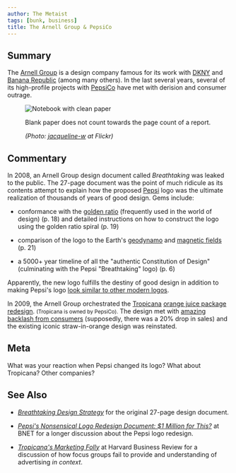 ```yaml
---
author: The Metaist
tags: [bunk, business]
title: The Arnell Group & PepsiCo
---
```


## Summary

<div class="entry-summary" markdown="1">

The [Arnell Group](http://arnell.com/) is a design company famous for its work
with [DKNY](http://www.dkny.com/) and [Banana Republic](http://www.bananarepublic.com/)
(among many others). In the last several years, several of its high-profile
projects with [PepsiCo](http://www.pepsico.com/) have met with derision and
consumer outrage.

</div>

<figure markdown="1">

![Notebook with clean paper]({{thumbnail}})

<figcaption>
  Blank paper does not count towards the page count of a report.
  <address markdown="1">

(Photo: [jacqueline-w](http://www.flickr.com/photos/jacqueline-w/56107224/) at Flickr)</address>

</figcaption>
</figure><!--more-->

## Commentary

In 2008, an Arnell Group design document called <cite>Breathtaking</cite> was
leaked to the public. The 27-page document was the point of much ridicule as its
contents attempt to explain how the proposed [Pepsi](http://pepsi.com/) logo was
the ultimate realization of thousands of years of good design. Gems include:

- conformance with the [golden ratio](http://en.wikipedia.org/wiki/Golden_ratio)
  (frequently used in the world of design) (p. 18) and detailed instructions
  on how to construct the logo using the golden ratio spiral (p. 19)

- comparison of the logo to the Earth's
  [geodynamo](http://en.wikipedia.org/wiki/Geodynamo) and
  [magnetic fields](http://en.wikipedia.org/wiki/Earth's_magnetic_field) (p. 21)

- a 5000+ year timeline of all the "authentic Constitution of Design"
  (culminating with the Pepsi "Breathtaking" logo) (p. 6)

Apparently, the new logo fulfills the destiny of good design in addition to
making Pepsi's logo
[look similar to other modern logos](http://industry.bnet.com/advertising/1000545/new-pepsi-logo-seems-similar-to-three-other-corporate-emblems/).

In 2009, the Arnell Group orchestrated the [Tropicana](http://www.tropicana.com)
[orange juice package redesign](http://www.nytimes.com/2009/01/08/business/media/08adco.html).
<small>(Tropicana is owned by PepsiCo).</small> The design met with
[amazing backlash from consumers](http://www.nytimes.com/2009/02/23/business/media/23adcol.html?_r=2&pagewanted=all)
(supposedly, there was a 20% drop in sales) and the existing iconic
straw-in-orange design was reinstated.

## Meta

What was your reaction when Pepsi changed its logo? What about Tropicana?
Other companies?

## See Also

- <cite>[Breathtaking Design Strategy](http://usefullunacy.typepad.com/files/pepsi-gravitational-field.pdf)</cite>
  for the original 27-page design document.

- <cite>[Pepsi's Nonsensical Logo Redesign Document: $1 Million for This?](http://industry.bnet.com/advertising/1000821/pepsis-nonsensical-logo-redesign-document-1-million-for-this/)</cite>
  at <span class="vcard org fn">BNET</span>
  for a longer discussion about the <span class="vcard org fn">Pepsi</span>
  logo redesign.

- <cite>[Tropicana's Marketing Folly](http://blogs.hbr.org/merholz/2009/02/tropicanas-marketing-folly.html)</cite>
  at <span class="vcard org fn">Harvard Business Review</span>
  for a discussion of how focus groups fail to provide and understanding of
  advertising _in context_.
